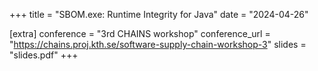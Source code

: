 +++
title = "SBOM.exe: Runtime Integrity for Java"
date = "2024-04-26"

[extra]
conference = "3rd CHAINS workshop"
conference_url = "https://chains.proj.kth.se/software-supply-chain-workshop-3"
slides = "slides.pdf"
+++

